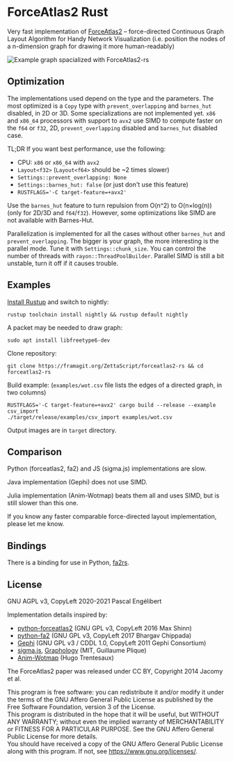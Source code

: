 # ForceAtlas2 Rust

Very fast implementation of [ForceAtlas2](https://www.ncbi.nlm.nih.gov/pmc/articles/PMC4051631/) &#8211; force-directed Continuous Graph Layout Algorithm for Handy Network Visualization (i.e. position the nodes of a n-dimension graph for drawing it more human-readably)

![Example graph spacialized with ForceAtlas2-rs](https://txmn.tk/img/wot-fa2rs.png)

## Optimization

The implementations used depend on the type and the parameters. The most optimized is a `Copy` type with `prevent_overlapping` and `barnes_hut` disabled, in 2D or 3D. Some specializations are not implemented yet. `x86` and `x86_64` processors with support to `avx2` use SIMD to compute faster on the `f64` or `f32`, 2D, `prevent_overlapping` disabled and `barnes_hut` disabled case.

TL;DR If you want best performance, use the following:
* CPU: `x86` or `x86_64` with `avx2`
* `Layout<f32>` (`Layout<f64>` should be ~2 times slower)
* `Settings::prevent_overlapping: None`
* `Settings::barnes_hut: false` (or just don't use this feature)
* `RUSTFLAGS='-C target-feature=+avx2'`

Use the `barnes_hut` feature to turn repulsion from O(n^2) to O(n×log(n)) (only for 2D/3D and `f64`/`f32`). However, some optimizations like SIMD are not available with Barnes-Hut.

Parallelization is implemented for all the cases without other `barnes_hut` and `prevent_overlapping`. The bigger is your graph, the more interesting is the parallel mode. Tune it with `Settings::chunk_size`. You can control the number of threads with `rayon::ThreadPoolBuilder`. Parallel SIMD is still a bit unstable, turn it off if it causes trouble.

## Examples

[Install Rustup](https://rustup.rs/) and switch to nightly:

    rustup toolchain install nightly && rustup default nightly

A packet may be needed to draw graph:

    sudo apt install libfreetype6-dev

Clone repository:

    git clone https://framagit.org/ZettaScript/forceatlas2-rs && cd forceatlas2-rs

Build example: (`examples/wot.csv` file lists the edges of a directed graph, in two columns)

    RUSTFLAGS='-C target-feature=+avx2' cargo build --release --example csv_import
    ./target/release/examples/csv_import examples/wot.csv

Output images are in `target` directory.

## Comparison

Python (forceatlas2, fa2) and JS (sigma.js) implementations are slow.

Java implementation (Gephi) does not use SIMD.

Julia implementation (Anim-Wotmap) beats them all and uses SIMD, but is still slower than this one.

If you know any faster comparable force-directed layout implementation, please let me know.

## Bindings

There is a binding for use in Python, [fa2rs](https://framagit.org/ZettaScript/fa2rs-py).

## License

GNU AGPL v3, CopyLeft 2020-2021 Pascal Engélibert

Implementation details inspired by:
* [python-forceatlas2](https://code.launchpad.net/forceatlas2-python) (GNU GPL v3, CopyLeft 2016 Max Shinn)
* [python-fa2](https://github.com/bhargavchippada/forceatlas2) (GNU GPL v3, CopyLeft 2017 Bhargav Chippada)
* [Gephi](https://github.com/gephi/gephi/tree/master/modules/LayoutPlugin/src/main/java/org/gephi/layout/plugin/forceAtlas2) (GNU GPL v3 / CDDL 1.0, CopyLeft 2011 Gephi Consortium)
* [sigma.js](https://github.com/jacomyal/sigma.js/tree/master/plugins/sigma.layout.forceAtlas2), [Graphology](https://github.com/graphology/graphology-layout-forceatlas2/blob/master/iterate.js) (MIT, Guillaume Plique)
* [Anim-Wotmap](https://git.42l.fr/HugoTrentesaux/animwotmap) (Hugo Trentesaux)

The ForceAtlas2 paper was released under CC BY, Copyright 2014 Jacomy et al.

This program is free software: you can redistribute it and/or modify it under the terms of the GNU Affero General Public License as published by the Free Software Foundation, version 3 of the License.  
This program is distributed in the hope that it will be useful, but WITHOUT ANY WARRANTY; without even the implied warranty of MERCHANTABILITY or FITNESS FOR A PARTICULAR PURPOSE. See the GNU Affero General Public License for more details.  
You should have received a copy of the GNU Affero General Public License along with this program. If not, see https://www.gnu.org/licenses/.
